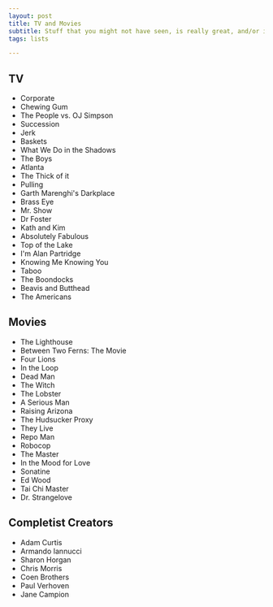 ```yaml
---
layout: post
title: TV and Movies
subtitle: Stuff that you might not have seen, is really great, and/or is worth a re-watching.
tags: lists

---
```

## TV

* Corporate
* Chewing Gum
* The People vs. OJ Simpson
* Succession
* Jerk
* Baskets
* What We Do in the Shadows
* The Boys
* Atlanta
* The Thick of it
* Pulling
* Garth Marenghi's Darkplace
* Brass Eye
* Mr. Show
* Dr Foster
* Kath and Kim
* Absolutely Fabulous
* Top of the Lake
* I'm Alan Partridge
* Knowing Me Knowing You
* Taboo
* The Boondocks
* Beavis and Butthead
* The Americans

## **Movies**

* The Lighthouse
* Between Two Ferns: The Movie
* Four Lions
* In the Loop
* Dead Man
* The Witch
* The Lobster
* A Serious Man
* Raising Arizona
* The Hudsucker Proxy
* They Live
* Repo Man
* Robocop
* The Master
* In the Mood for Love
* Sonatine
* Ed Wood
* Tai Chi Master
* Dr. Strangelove

## **Completist Creators**

* Adam Curtis
* Armando Iannucci
* Sharon Horgan
* Chris Morris
* Coen Brothers
* Paul Verhoven
* Jane Campion